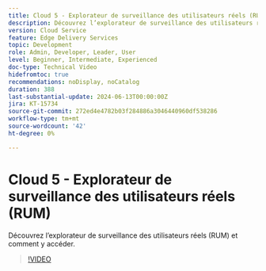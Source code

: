 ```yaml
---
title: Cloud 5 - Explorateur de surveillance des utilisateurs réels (RUM)
description: Découvrez l’explorateur de surveillance des utilisateurs réels (RUM) et comment y accéder.
version: Cloud Service
feature: Edge Delivery Services
topic: Development
role: Admin, Developer, Leader, User
level: Beginner, Intermediate, Experienced
doc-type: Technical Video
hidefromtoc: true
recommendations: noDisplay, noCatalog
duration: 388
last-substantial-update: 2024-06-13T00:00:00Z
jira: KT-15734
source-git-commit: 272ed4e4782b03f284886a3046440960df538286
workflow-type: tm+mt
source-wordcount: '42'
ht-degree: 0%

---
```



# Cloud 5 - Explorateur de surveillance des utilisateurs réels (RUM)

Découvrez l’explorateur de surveillance des utilisateurs réels (RUM) et comment y accéder.

>[!VIDEO](https://video.tv.adobe.com/v/3429772/?quality=12&learn=on)
